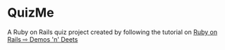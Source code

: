 # QuizMe
A Ruby on Rails quiz project created by following the tutorial on [Ruby on Rails ⇨ Demos 'n' Deets]([https://human-se.github.io/rails-demos-n-deets-2020/)
